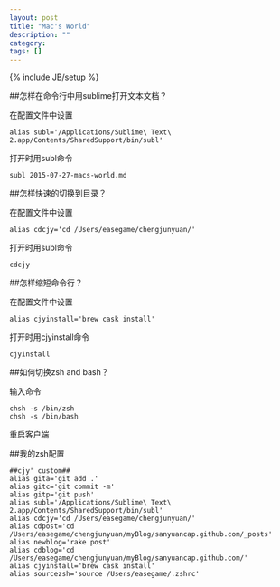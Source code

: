 ```yaml
---
layout: post
title: "Mac's World"
description: ""
category: 
tags: []
---
```

{% include JB/setup %}

##怎样在命令行中用sublime打开文本文档？

在配置文件中设置

    alias subl='/Applications/Sublime\ Text\ 2.app/Contents/SharedSupport/bin/subl'

打开时用subl命令

    subl 2015-07-27-macs-world.md


##怎样快速的切换到目录？

在配置文件中设置
    
    alias cdcjy='cd /Users/easegame/chengjunyuan/'

打开时用subl命令

    cdcjy

##怎样缩短命令行？

在配置文件中设置

    alias cjyinstall='brew cask install'

打开时用cjyinstall命令

    cjyinstall

##如何切换zsh and bash？

输入命令

    chsh -s /bin/zsh
    chsh -s /bin/bash

重启客户端

##我的zsh配置

    ##cjy' custom##
    alias gita='git add .'
    alias gitc='git commit -m'
    alias gitp='git push'
    alias subl='/Applications/Sublime\ Text\ 2.app/Contents/SharedSupport/bin/subl'
    alias cdcjy='cd /Users/easegame/chengjunyuan/'
    alias cdpost='cd /Users/easegame/chengjunyuan/myBlog/sanyuancap.github.com/_posts'
    alias newblog='rake post'
    alias cdblog='cd /Users/easegame/chengjunyuan/myBlog/sanyuancap.github.com/'
    alias cjyinstall='brew cask install'
    alias sourcezsh='source /Users/easegame/.zshrc'
